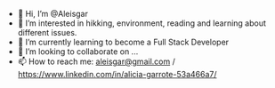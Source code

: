 - 👋 Hi, I’m @Aleisgar
- 👀 I’m interested in hikking, environment, reading and learning about different issues.
- 🌱 I’m currently learning to become a Full Stack Developer
- 💞️ I’m looking to collaborate on ...
- 📫 How to reach me: aleisgar@gmail.com / https://www.linkedin.com/in/alicia-garrote-53a466a7/

<!---
Aleisgar/Aleisgar is a ✨ special ✨ repository because its `README.md` (this file) appears on your GitHub profile.
You can click the Preview link to take a look at your changes.
--->
